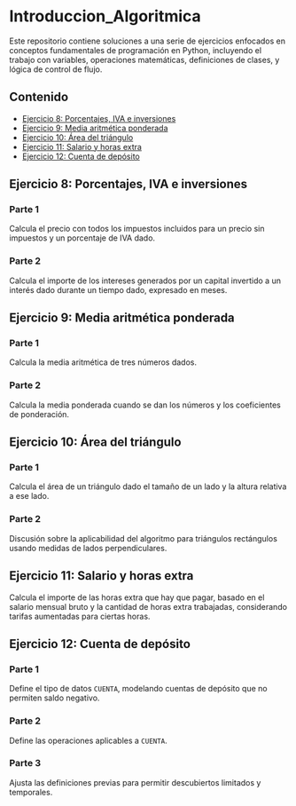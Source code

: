 # Introduccion_Algoritmica

Este repositorio contiene soluciones a una serie de ejercicios enfocados en conceptos fundamentales de programación en Python, incluyendo el trabajo con variables, operaciones matemáticas, definiciones de clases, y lógica de control de flujo.

## Contenido

- [Ejercicio 8: Porcentajes, IVA e inversiones](#ejercicio-8-porcentajes-iva-e-inversiones)
- [Ejercicio 9: Media aritmética ponderada](#ejercicio-9-media-aritmética-ponderada)
- [Ejercicio 10: Área del triángulo](#ejercicio-10-área-del-triángulo)
- [Ejercicio 11: Salario y horas extra](#ejercicio-11-salario-y-horas-extra)
- [Ejercicio 12: Cuenta de depósito](#ejercicio-12-cuenta-de-depósito)

## Ejercicio 8: Porcentajes, IVA e inversiones

### Parte 1
Calcula el precio con todos los impuestos incluidos para un precio sin impuestos y un porcentaje de IVA dado.

### Parte 2
Calcula el importe de los intereses generados por un capital invertido a un interés dado durante un tiempo dado, expresado en meses.

## Ejercicio 9: Media aritmética ponderada

### Parte 1
Calcula la media aritmética de tres números dados.

### Parte 2
Calcula la media ponderada cuando se dan los números y los coeficientes de ponderación.

## Ejercicio 10: Área del triángulo

### Parte 1
Calcula el área de un triángulo dado el tamaño de un lado y la altura relativa a ese lado.

### Parte 2
Discusión sobre la aplicabilidad del algoritmo para triángulos rectángulos usando medidas de lados perpendiculares.

## Ejercicio 11: Salario y horas extra

Calcula el importe de las horas extra que hay que pagar, basado en el salario mensual bruto y la cantidad de horas extra trabajadas, considerando tarifas aumentadas para ciertas horas.

## Ejercicio 12: Cuenta de depósito

### Parte 1
Define el tipo de datos `CUENTA`, modelando cuentas de depósito que no permiten saldo negativo.

### Parte 2
Define las operaciones aplicables a `CUENTA`.

### Parte 3
Ajusta las definiciones previas para permitir descubiertos limitados y temporales.


